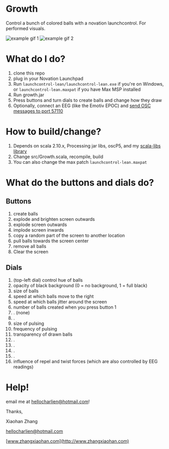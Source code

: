 Growth
======
Control a bunch of colored balls with a novation launchcontrol. For performed visuals.

![example gif 1](https://raw.githubusercontent.com/hellochar/growth/master/example1.gif "Example gif 1")
![example gif 2](https://raw.githubusercontent.com/hellochar/growth/master/example2.gif "Example gif 2")

What do I do?
===========

1. clone this repo
2. plug in your Novation Launchpad
3. Run `launchcontrol-lean/launchcontrol-lean.exe` if you're on Windows, or `launchcontrol-lean.maxpat` if you have Max MSP installed
4. Run growth.jar
5. Press buttons and turn dials to create balls and change how they draw
6. Optionally, connect an EEG (like the Emotiv EPOC) and [send OSC messages to port 57110](https://github.com/derekrazo/emotiv-osc)

How to build/change?
=========
1. Depends on scala 2.10.x, Processing jar libs, oscP5, and my [scala-libs library](https://github.com/hellochar/scala-libs)
2. Change src/Growth.scala, recompile, build
3. You can also change the max patch `launchcontrol-lean.maxpat`

What do the buttons and dials do?
=========

Buttons
------

1. create balls
2. explode and brighten screen outwards
3. explode screen outwards
4. implode screen inwards
5. copy a random part of the screen to another location
6. pull balls towards the screen center
7. remove all balls
8. Clear the screen

Dials
----

1. (top-left dial) control hue of balls
2. opacity of black background (0 = no background, 1 = full black)
3. size of balls
4. speed at which balls move to the right
5. speed at which balls jitter around the screen
6. number of balls created when you press button 1
7. . (none)
8. .
9. size of pulsing
10. frequency of pulsing
11. transparency of drawn balls
12. .
13. .
14. .
15. .
16. influence of repel and twist forces (which are also controlled by EEG readings)


Help!
======

email me at hellocharlien@hotmail.com!



Thanks,

Xiaohan Zhang

hellocharlien@hotmail.com

[www.zhangxiaohan.com](http://www.zhangxiaohan.com)
